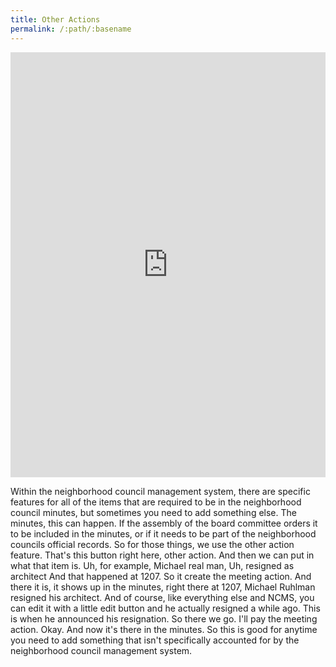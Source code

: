 ```yaml
---
title: Other Actions
permalink: /:path/:basename
---
```


<div style="position: relative; padding-bottom: 135%; height: 0;"><iframe src="https://www.loom.com/embed/1c0a3659c94142ddb1194717612f122c" frameborder="0" webkitallowfullscreen mozallowfullscreen allowfullscreen style="position: absolute; top: 0; left: 0; width: 100%; height: 100%;"></iframe></div>

Within the neighborhood council management system, there are specific features for all of the items that are required to be in the neighborhood council minutes, but sometimes you need to add something else.
The minutes, this can happen. If the assembly of the board committee orders it to be included in the minutes, or if it needs to be part of the neighborhood councils official records.
So for those things, we use the other action feature. That's this button right here, other action. And then we can put in what that item is.
Uh, for example, Michael real man, Uh, resigned as architect And that happened at 1207. So it create the meeting action.
And there it is, it shows up in the minutes, right there at 1207, Michael Ruhlman resigned his architect. And of course, like everything else and NCMS, you can edit it with a little edit button and he actually resigned a while ago.
This is when he announced his resignation. So there we go. I'll pay the meeting action. Okay. And now it's there in the minutes.
So this is good for anytime you need to add something that isn't specifically accounted for by the neighborhood council management system.
